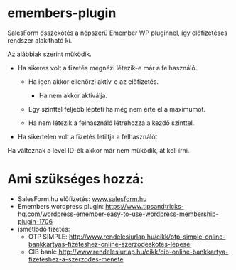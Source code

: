 # emembers-plugin
SalesForm összekötés a népszerű Emember WP pluginnel, így előfizetéses rendszer alakítható ki.

Az alábbiak szerint működik.

- Ha sikeres volt a fizetés megnézi létezik-e már a felhasználó.

     - Ha igen akkor ellenőrzi aktív-e az előfizetés.

         - Ha nem akkor aktiválja.

     - Egy szinttel feljebb lépteti ha még nem érte el a maximumot.

     - Ha nem létezik a felhasználó létrehozza a kezdő szinttel.

- Ha sikertelen volt a fizetés letiltja a felhasználót


Ha változnak a level ID-ék akkor már nem működik, át 
kell írni.

# Ami szükséges hozzá:

- SalesForm.hu előfizetés: www.salesform.hu
- Emembers wordpress plugin: https://www.tipsandtricks-hq.com/wordpress-emember-easy-to-use-wordpress-membership-plugin-1706
- ismétlődő fizetés:
  - OTP SIMPLE: http://www.rendelesiurlap.hu/cikk/otp-simple-online-bankkartyas-fizeteshez-online-szerzodeskotes-lepesei
  - CIB bank: http://www.rendelesiurlap.hu/cikk/cib-online-bankkartya-fizeteshez-a-szerzodes-menete
